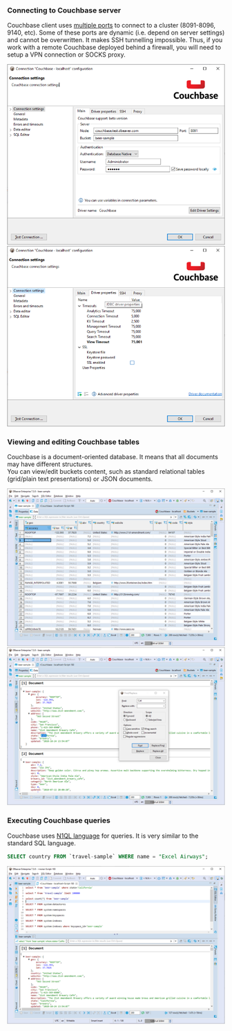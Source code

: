 ### Connecting to Couchbase server

Couchbase client uses <a href="https://docs.couchbase.com/server/current/install/install-ports.html">multiple ports</a> to connect to a cluster (8091-8096, 9140, etc). Some of these ports are dynamic (i.e. depend on server settings) and cannot be overwritten.  It makes SSH tunnelling impossible.
Thus, if you work with a remote Couchbase deployed behind a firewall, you will need to setup a VPN connection or SOCKS proxy.  

![](images/database/couchbase/couchbase-connection-init.png)
![](images/database/couchbase/couchbase-connection-props.png)

### Viewing and editing Couchbase tables

Couchbase is a document-oriented database. It means that all documents may have different structures.  
You can view/edit buckets content, such as standard relational tables (grid/plain text presentations) or JSON documents.  

![](images/database/couchbase/couchbase-data-grid.png)
![](images/database/couchbase/couchbase-data-json.png)

### Executing Couchbase queries

Couchbase uses <a href="https://docs.couchbase.com/server/current/getting-started/try-a-query.html">N1QL language</a> for queries. It is very similar to the standard SQL language.

```sql
SELECT country FROM `travel-sample` WHERE name = "Excel Airways";
```

![](images/database/couchbase/couchbase-queries.png)